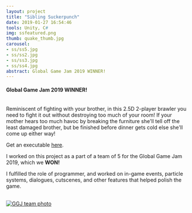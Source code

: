 ```yaml
---
layout: project
title: "Sibling Suckerpunch"
date: 2019-01-27 16:54:46
tools: Unity, C#
img: ssfeatured.png
thumb: quake_thumb.jpg
carousel:
- ss/ss5.jpg
- ss/ss2.jpg
- ss/ss3.jpg
- ss/ss4.jpg
abstract: Global Game Jam 2019 WINNER!
---
```

#### Global Game Jam 2019 WINNER!
<br>
Reminiscent of fighting with your brother, in this 2.5D 2-player brawler you need to fight it out without destroying too much of your room! If your mother hears too much havoc by breaking the furniture she'll tell off the least damaged brother, but be finished before dinner gets cold else she'll come up either way!

Get an executable [here](https://globalgamejam.org/2019/games/sibling-suckerpunch).

I worked on this project as a part of a team of 5 for the Global Game Jam 2019, which we <b>WON!</b>

I fulfilled the role of programmer, and worked on in-game events, particle systems, dialogues, cutscenes, and other features that helped polish the game.

<br>[![GGJ team photo](https://i.gyazo.com/d1ae34376a08ad12f9d8c2e4a184acb1.jpg)](https://gyazo.com/d1ae34376a08ad12f9d8c2e4a184acb1)
